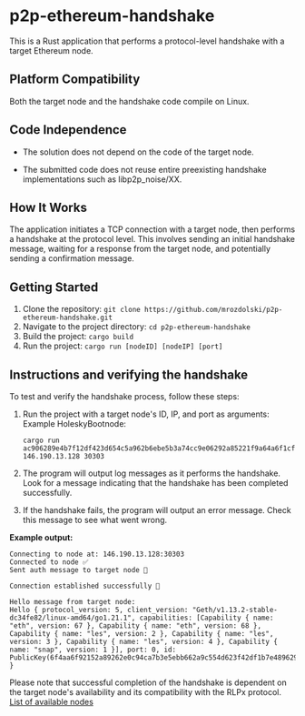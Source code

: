 # p2p-ethereum-handshake

This is a Rust application that performs a protocol-level handshake with a target Ethereum node.

## Platform Compatibility

Both the target node and the handshake code compile on Linux.

## Code Independence

- The solution does not depend on the code of the target node.

- The submitted code does not reuse entire preexisting handshake implementations such as libp2p_noise/XX.

## How It Works

The application initiates a TCP connection with a target node, then performs a handshake at the protocol level. This involves sending an initial handshake message, waiting for a response from the target node, and potentially sending a confirmation message.

## Getting Started

1. Clone the repository: `git clone https://github.com/mrozdolski/p2p-ethereum-handshake.git`
2. Navigate to the project directory: `cd p2p-ethereum-handshake`
3. Build the project: `cargo build`
4. Run the project: `cargo run [nodeID] [nodeIP] [port]`

## Instructions and verifying the handshake

To test and verify the handshake process, follow these steps:

1. Run the project with a target node's ID, IP, and port as arguments:
   Example HoleskyBootnode: 
   
   ```
   cargo run ac906289e4b7f12df423d654c5a962b6ebe5b3a74cc9e06292a85221f9a64a6f1cfdd6b714ed6dacef51578f92b34c60ee91e9ede9c7f8fadc4d347326d95e2b 146.190.13.128 30303
   ```
2. The program will output log messages as it performs the handshake. Look for a message indicating that the handshake has been completed successfully.
3. If the handshake fails, the program will output an error message. Check this message to see what went wrong.

**Example output:**

```
Connecting to node at: 146.190.13.128:30303
Connected to node ✅
Sent auth message to target node 👋

Connection established successfully 🤝

Hello message from target node:
Hello { protocol_version: 5, client_version: "Geth/v1.13.2-stable-dc34fe82/linux-amd64/go1.21.1", capabilities: [Capability { name: "eth", version: 67 }, Capability { name: "eth", version: 68 }, Capability { name: "les", version: 2 }, Capability { name: "les", version: 3 }, Capability { name: "les", version: 4 }, Capability { name: "snap", version: 1 }], port: 0, id: PublicKey(6f4aa6f92152a89262e0c94ca7b3e5ebb662a9c554d623f42df1b7e4896290ac2b5ed92673344ddcfaf8c7e9ede991ee604cb3928f5751efac6ded14b7d6fd1c) }
```


Please note that successful completion of the handshake is dependent on the target node's availability and its compatibility with the RLPx protocol. [List of available nodes](https://github.com/ethereum/go-ethereum/blob/master/params/bootnodes.go)